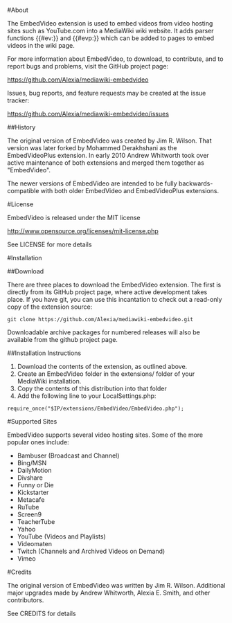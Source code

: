 #About

The EmbedVideo extension is used to embed videos from video hosting sites such as YouTube.com into a MediaWiki wiki website.  It adds parser functions {{#ev:}} and {{#evp:}} which can be added to pages to embed videos in the wiki page.

For more information about EmbedVideo, to download, to contribute, and to report bugs and problems, visit the GitHub project page:

https://github.com/Alexia/mediawiki-embedvideo

Issues, bug reports, and feature requests may be created at the issue tracker:

https://github.com/Alexia/mediawiki-embedvideo/issues

##History

The original version of EmbedVideo was created by Jim R. Wilson.  That version was later forked by Mohammed Derakhshani as the EmbedVideoPlus extension.  In early 2010 Andrew Whitworth took over active maintenance of both extensions and merged them together as "EmbedVideo".

The newer versions of EmbedVideo are intended to be fully backwards-compatible with both older EmbedVideo and EmbedVideoPlus extensions.

#License

EmbedVideo is released under the MIT license

http://www.opensource.org/licenses/mit-license.php

See LICENSE for more details

#Installation

##Download

There are three places to download the EmbedVideo extension. The first is directly from its GitHub project page, where active development takes place.  If you have git, you can use this incantation to check out a read-only copy of the extension source:

```
git clone https://github.com/Alexia/mediawiki-embedvideo.git
```

Downloadable archive packages for numbered releases will also be available from the github project page.

##Installation Instructions

1. Download the contents of the extension, as outlined above.
2. Create an EmbedVideo folder in the extensions/ folder of your MediaWiki installation.
3. Copy the contents of this distribution into that folder
4. Add the following line to your LocalSettings.php:

```
require_once("$IP/extensions/EmbedVideo/EmbedVideo.php");
```

#Supported Sites

EmbedVideo supports several video hosting sites. Some of the more popular ones
include:

* Bambuser (Broadcast and Channel)
* Bing/MSN
* DailyMotion
* Divshare
* Funny or Die
* Kickstarter
* Metacafe
* RuTube
* Screen9
* TeacherTube
* Yahoo
* YouTube (Videos and Playlists)
* Videomaten
* Twitch (Channels and Archived Videos on Demand)
* Vimeo

#Credits

The original version of EmbedVideo was written by Jim R. Wilson.  Additional major upgrades made by Andrew Whitworth, Alexia E. Smith, and other contributors.

See CREDITS for details